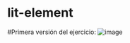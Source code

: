 # lit-element

#Primera versión del ejercicio:
![image](https://github.com/Sabdiel/lit-element/assets/72673576/1931c40e-dabe-4beb-8a4d-81f7b7746e94)
